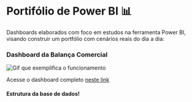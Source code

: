 # Portifólio de Power BI 📊

Dashboards elaborados com foco em estudos na ferramenta Power BI, visando construir um portfólio com cenários reais do dia a dia:

   ### Dashboard da Balança Comercial 

![Gif que exemplifica o funcionamento](https://github.com/iancaabreu/Portifolio_Power_BI/assets/102169504/189a4eb4-e36c-4d6f-9b35-a0b79d01fef7)


Acesse o dashboard completo [neste link](https://lnkd.in/dx7TsP4h)

#### Estrutura da base de dados!

